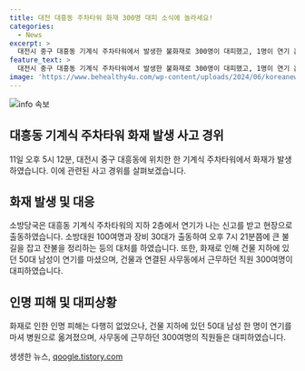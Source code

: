 ```yaml
---
title: 대전 대흥동 주차타워 화재 300명 대피 소식에 놀라세요!
categories:
  - News
excerpt: >
  대전시 중구 대흥동 기계식 주차타워에서 발생한 불화재로 300명이 대피했고, 1명이 연기 흡입으로 병원으로 옮겨졌다. 소방대원 100여명과 30대의 장비가 출동하여 큰 불길을 진압했고, 건물 내부를 인명수색한 결과 특이사항은 없었다. 현재는 잔불을 정리 중이며, 사무동에서 근무하던 직원 300명이 대피한 상황이다. (150자)
feature_text: >
  대전시 중구 대흥동 기계식 주차타워에서 발생한 불화재로 300명이 대피했고, 1명이 연기 흡입으로 병원으로 옮겨졌다. 소방대원 100여명과 30대의 장비가 출동하여 큰 불길을 진압했고, 건물 내부를 인명수색한 결과 특이사항은 없었다. 현재는 잔불을 정리 중이며, 사무동에서 근무하던 직원 300명이 대피한 상황이다. (150자)
image: 'https://www.behealthy4u.com/wp-content/uploads/2024/06/koreanews.jpg'
---
```


<p><img src="https://www.behealthy4u.com/wp-content/uploads/2024/06/koreanews.jpg" alt="info 속보" /></p>

<h2 data-ke-size="size26">대흥동 기계식 주차타워 화재 발생 사고 경위</h2>

<p data-ke-size="size16">11일 오후 5시 12분, 대전시 중구 대흥동에 위치한 한 기계식 주차타워에서 화재가 발생하였습니다. 이에 관련된 사고 경위를 살펴보겠습니다.</p>

<h2 data-ke-size="size24">화재 발생 및 대응</h2>

<p data-ke-size="size16">소방당국은 대흥동 기계식 주차타워의 지하 2층에서 연기가 나는 신고를 받고 현장으로 출동하였습니다. 소방대원 100여명과 장비 30대가 출동하여 오후 7시 21분쯤에 큰 불길을 잡고 잔불을 정리하는 등의 대처를 하였습니다. 또한, 화재로 인해 건물 지하에 있던 50대 남성이 연기를 마셨으며, 건물과 연결된 사무동에서 근무하던 직원 300여명이 대피하였습니다.</p>

<h2 data-ke-size="size24">인명 피해 및 대피상황</h2>

<p data-ke-size="size16">화재로 인한 인명 피해는 다행히 없었으나, 건물 지하에 있던 50대 남성 한 명이 연기를 마셔 병원으로 옮겨졌으며, 사무동에 근무하던 300여명의 직원들은 대피하였습니다.</p>
생생한 뉴스, <a href="https://qoogle.tistory.com" rel="dofollow">qoogle.tistory.com</a>


